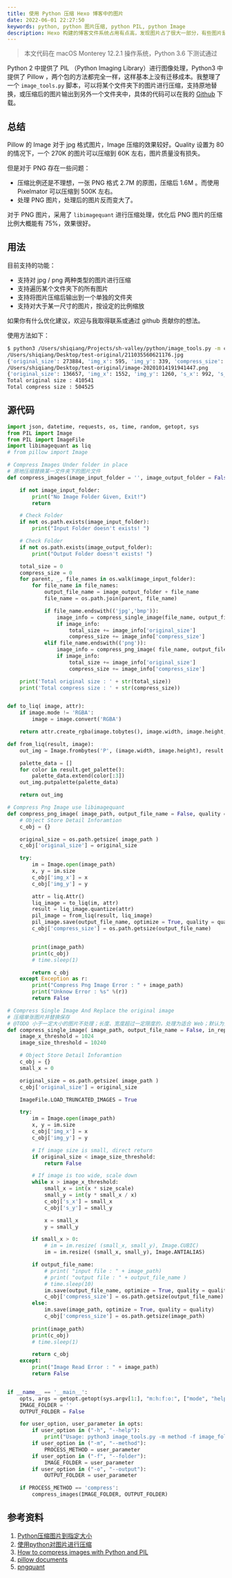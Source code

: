 ```yaml
---
title: 使用 Python 压缩 Hexo 博客中的图片
date: 2022-06-01 22:27:50
keywords: python, python 图片压缩, python PIL, python Image
description: Hexo 构建的博客文件系统占用有点高，发现图片占了很大一部分，有些图片是不适合在网上播放的，但是图片特别多，想到了使用 Python 批量压缩图片，手写了一份代码，支持批量压缩某个文件夹下的所有图片。
---
```


> 本文代码在 macOS Monterey 12.2.1 操作系统，Python 3.6 下测试通过

Python 2 中提供了 PIL （Python Imaging Library）进行图像处理，Python3 中提供了 Pillow ，两个包的方法都完全一样，这样基本上没有迁移成本。我整理了一个 `image_tools.py` 脚本，可以将某个文件夹下的图片进行压缩，支持原地替换，或压缩后的图片输出到另外一个文件夹中，具体的代码可以在我的 [Github](https://github.com/cocowool/) 下载。

## 总结

Pillow 的 Image 对于 jpg 格式图片，Image 压缩的效果较好。Quality 设置为 80 的情况下，一个 270K 的图片可以压缩到 60K 左右，图片质量没有损失。

但是对于 PNG 存在一些问题：
* 压缩比例还是不理想，一张 PNG 格式 2.7M 的原图，压缩后 1.6M 。而使用 Pixelmator 可以压缩到 500K 左右。
* 处理 PNG 图片，处理后的图片反而变大了。

对于 PNG 图片，采用了 `libimagequant` 进行压缩处理，优化后 PNG 图片的压缩比例大概能有 75%，效果很好。

## 用法

目前支持的功能：
* 支持对 jpg / png 两种类型的图片进行压缩
* 支持遍历某个文件夹下的所有图片
* 支持将图片压缩后输出到一个单独的文件夹
* 支持对大于某一尺寸的图片，按设定的比例缩放

如果你有什么优化建议，欢迎与我取得联系或通过 github 贡献你的想法。

使用方法如下：
```sh
$ python3 /Users/shiqiang/Projects/sh-valley/python/image_tools.py -m compress -f ~/Desktop/test-original/ -o ~/Desktop/test-compress/
/Users/shiqiang/Desktop/test-original/211035560621176.jpg
{'original_size': 273884, 'img_x': 595, 'img_y': 339, 'compress_size': 36349}
/Users/shiqiang/Desktop/test-original/image-20201014191941447.png
{'original_size': 136657, 'img_x': 1552, 'img_y': 1260, 's_x': 992, 's_y': 1007, 'compress_size': 468176}
Total original size : 410541
Total compress size : 504525
```

## 源代码

```python
import json, datetime, requests, os, time, random, getopt, sys
from PIL import Image
from PIL import ImageFile
import libimagequant as liq
# from pillow import Image

# Compress Images Under folder in place
# 原地压缩替换某一文件夹下的图片文件
def compress_images(image_input_folder = '', image_output_folder = False):

    if not image_input_folder:
        print("No Image Folder Given, Exit!")
        return

    # Check Folder
    if not os.path.exists(image_input_folder):
        print("Input Folder doesn't exists! ")

    # Check Folder
    if not os.path.exists(image_output_folder):
        print("Output Folder doesn't exists! ")

    total_size = 0
    compress_size = 0
    for parent, _, file_names in os.walk(image_input_folder):
        for file_name in file_names:
            output_file_name = image_output_folder + file_name
            file_name = os.path.join(parent, file_name)

            if file_name.endswith(('jpg','bmp')):
                image_info = compress_single_image(file_name, output_file_name)
                if image_info:
                    total_size += image_info['original_size']
                    compress_size += image_info['compress_size']
            elif file_name.endswith(('png')):
                image_info = compress_png_image( file_name, output_file_name)
                if image_info:
                    total_size += image_info['original_size']
                    compress_size += image_info['compress_size']

    print('Total original size : ' + str(total_size))
    print('Total compress size : ' + str(compress_size))


def to_liq( image, attr):
    if image.mode != 'RGBA':
        image = image.convert('RGBA')

    return attr.create_rgba(image.tobytes(), image.width, image.height, image.info.get('gamma', 0))

def from_liq(result, image):
    out_img = Image.frombytes('P', (image.width, image.height), result.remap_image(image))

    palette_data = []
    for color in result.get_palette():
        palette_data.extend(color[:3])
    out_img.putpalette(palette_data)

    return out_img

# Compress Png Image use libimagequant
def compress_png_image( image_path, output_file_name = False, quality = 80):
    # Object Store Detail Inforamtion
    c_obj = {}

    original_size = os.path.getsize( image_path )
    c_obj['original_size'] = original_size

    try:
        im = Image.open(image_path)
        x, y = im.size
        c_obj['img_x'] = x
        c_obj['img_y'] = y

        attr = liq.Attr()
        liq_image = to_liq(im, attr)
        result = liq_image.quantize(attr)
        pil_image = from_liq(result, liq_image)
        pil_image.save(output_file_name, optimize = True, quality = quality)
        c_obj['compress_size'] = os.path.getsize(output_file_name)


        print(image_path)
        print(c_obj)
        # time.sleep(1)

        return c_obj
    except Exception as r:
        print("Compress Png Image Error : " + image_path)
        print("Unknow Error : %s" %(r))
        return False

# Compress Single Image And Replace the original image
# 压缩单张图片并替换保存
# @TODO 小于一定大小的图片不处理；长度、宽度超过一定限度的，处理为适合 Web；默认为只压缩图片不缩放
def compress_single_image( image_path, output_file_name = False, in_replace = True, quality = 80, size_scale = 0.8 ):
    image_x_threshold = 1024
    image_size_threshold = 10240

    # Object Store Detail Inforamtion
    c_obj = {}
    small_x = 0

    original_size = os.path.getsize( image_path )
    c_obj['original_size'] = original_size

    ImageFile.LOAD_TRUNCATED_IMAGES = True

    try:
        im = Image.open(image_path)
        x, y = im.size
        c_obj['img_x'] = x
        c_obj['img_y'] = y

        # If image size is small, direct return
        if original_size < image_size_threshold:
            return False

        # If image is too wide, scale down
        while x > image_x_threshold:
            small_x = int(x * size_scale)
            small_y = int(y * small_x / x)
            c_obj['s_x'] = small_x
            c_obj['s_y'] = small_y

            x = small_x
            y = small_y

        if small_x > 0:
            # im = im.resize( (small_x, small_y), Image.CUBIC)
            im = im.resize( (small_x, small_y), Image.ANTIALIAS)

        if output_file_name:
            # print( "input file : " + image_path)
            # print( "output file : " + output_file_name )
            # time.sleep(10)
            im.save(output_file_name, optimize = True, quality = quality)
            c_obj['compress_size'] = os.path.getsize(output_file_name)
        else:
            im.save(image_path, optimize = True, quality = quality)
            c_obj['compress_size'] = os.path.getsize(image_path)
            
        print(image_path)
        print(c_obj)
        # time.sleep(1)

        return c_obj
    except:
        print("Image Read Error : " + image_path)
        return False


if __name__ == '__main__':
    opts, args = getopt.getopt(sys.argv[1:], "m:h:f:o:", ["mode", "help", "folder", "output"])
    IMAGE_FOLDER = ''
    OUTPUT_FOLDER = False

    for user_option, user_parameter in opts:
        if user_option in ("-h", "--help"):
            print("Usage: python3 image_tools.py -m method -f image_folder_path [-o output_folder]")
        if user_option in ("-m", "--method"):
            PROCESS_METHOD = user_parameter
        if user_option in ("-f", "--folder"):
            IMAGE_FOLDER = user_parameter
        if user_option in ("-o", "--output"):
            OUTPUT_FOLDER = user_parameter

    if PROCESS_METHOD == 'compress':
        compress_images(IMAGE_FOLDER, OUTPUT_FOLDER)
```

## 参考资料

1. [Python压缩图片到指定大小](https://blog.csdn.net/weixin_50668086/article/details/123684321)
2. [使用python对图片进行压缩](https://blog.csdn.net/Rebacca122222/article/details/124918529)
3. [How to compress images with Python and PIL](https://progskillss.com/compress-images-with-python)
4. [pillow documents](https://pillow.readthedocs.io/en/latest/)
4. [pngquant](https://pngquant.org/lib/)
